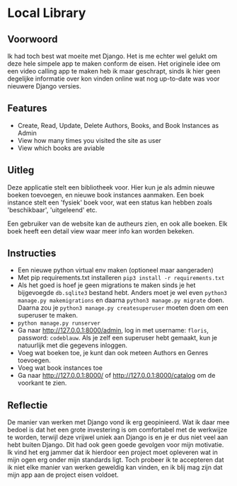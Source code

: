 # Local Library
## Voorwoord
Ik had toch best wat moeite met Django. Het is me echter wel gelukt om deze hele simpele app te maken conform de eisen. Het originele idee om een video calling app te maken heb ik maar geschrapt, sinds ik hier geen degelijke informatie over kon vinden online wat nog up-to-date was voor nieuwere Django versies.

## Features
 - Create, Read, Update, Delete Authors, Books, and Book Instances as Admin
 - View how many times you visited the site as user
 - View which books are aviable

## Uitleg
Deze applicatie stelt een bibliotheek voor. Hier kun je als admin nieuwe boeken toevoegen, en nieuwe book instances aanmaken. Een boek instance stelt een 'fysiek' boek voor, wat een status kan hebben zoals 'beschikbaar', 'uitgeleend' etc.

Een gebruiker van de website kan de autheurs zien, en ook alle boeken. Elk boek heeft een detail view waar meer info kan worden bekeken.

## Instructies
- Een nieuwe python virtual env maken (optioneel maar aangeraden)
- Met pip requirements.txt installeren `pip3 install -r requirements.txt`
- Als het goed is hoef je geen migrations te maken sinds je het bijgevoegde `db.sqlite3` bestand hebt. Anders moet je wel even `python3 manage.py makemigrations` en daarna `python3 manage.py migrate` doen. Daarna zou je `python3 manage.py createsuperuser` moeten doen om een superuser te maken.
- `python manage.py runserver`
- Ga naar http://127.0.0.1:8000/admin, log in met username: `floris`, password: `codeblauw`. Als je zelf een superuser hebt gemaakt, kun je natuurlijk met die gegevens inloggen.
- Voeg wat boeken toe, je kunt dan ook meteen Authors en Genres toevoegen.
- Voeg wat book instances toe
- Ga naar http://127.0.0.1:8000/ of http://127.0.0.1:8000/catalog om de voorkant te zien.

## Reflectie
De manier van werken met Django vond ik erg geopinieerd. Wat ik daar mee bedoel is dat het een grote investering is om comfortabel met de werkwijze te worden, terwijl deze vrijwel uniek aan Django is en je er dus niet veel aan hebt buiten Django. Dit had ook geen goede gevolgen voor mijn motivatie. Ik vind het erg jammer dat ik hierdoor een project moet opleveren wat in mijn ogen erg onder mijn standards ligt. Toch probeer ik te accepteren dat ik niet elke manier van werken geweldig kan vinden, en ik blij mag zijn dat mijn app aan de project eisen voldoet.